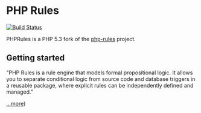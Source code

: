 # PHP Rules #

[![Build Status](https://travis-ci.org/DerManoMann/phprules.png)](https://travis-ci.org/DerManoMann/phprules)

PHPRules  is a PHP 5.3 fork of the [php-rules](http://www.swindle.net/php-rules/) project.

## Getting started ##
"PHP Rules is a rule engine that models formal propositional logic. It allows you to 
separate conditional logic from source code and database triggers in a reusable package, 
where explicit rules can be independently defined and managed."

[...more](http://www.swindle.net/php-rules/tutorials/getting-started))
